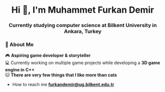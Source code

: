 <h1 align="center">Hi 👋, I'm Muhammet Furkan Demir</h1>
<h3 align="center">Currently studying computer science at Bilkent University in Ankara, Turkey</h3>

### 👋 About Me  
🎮 **Aspiring game developer & storyteller**  
💻 Currently working on multiple game projects while developing a **3D game engine in C++**  
🐱 **There are very few things that I like more than cats**  
  
- How to reach me **furkandemir@ug.bilkent.edu.tr**


</p>
